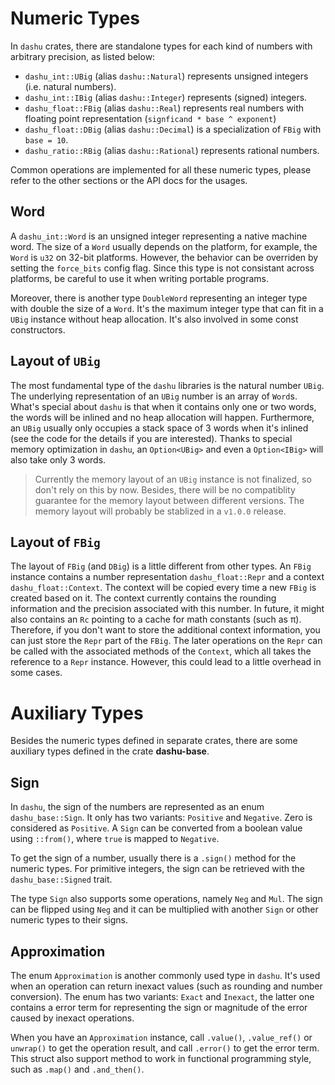 # Numeric Types

In `dashu` crates, there are standalone types for each kind of numbers with arbitrary precision, as listed below:

- `dashu_int::UBig` (alias `dashu::Natural`) represents unsigned integers (i.e. natural numbers).
- `dashu_int::IBig` (alias `dashu::Integer`) represents (signed) integers.
- `dashu_float::FBig` (alias `dashu::Real`) represents real numbers with floating point representation (`signficand * base ^ exponent`)
- `dashu_float::DBig` (alias `dashu::Decimal`) is a specialization of `FBig` with `base = 10`.
- `dashu_ratio::RBig` (alias `dashu::Rational`) represents rational numbers.

Common operations are implemented for all these numeric types, please refer to the other sections or the API docs for the usages.

## Word

A `dashu_int::Word` is an unsigned integer representing a native machine word. The size of a `Word` usually depends on the platform, for example, the `Word` is `u32` on 32-bit platforms. However, the behavior can be overriden by setting the `force_bits` config flag. Since this type is not consistant across platforms, be careful to use it when writing portable programs.

Moreover, there is another type `DoubleWord` representing an integer type with double the size of a `Word`. It's the maximum integer type that can fit in a `UBig` instance without heap allocation. It's also involved in some const constructors.

## Layout of `UBig`

The most fundamental type of the `dashu` libraries is the natural number `UBig`. The underlying representation of an `UBig` number is an array of `Word`s. What's special about `dashu` is that when it contains only one or two words, the words will be inlined and no heap allocation will happen. Furthermore, an `UBig` usually only occupies a stack space of 3 words when it's inlined (see the code for the details if you are interested). Thanks to special memory optimization in `dashu`, an `Option<UBig>` and even a `Option<IBig>` will also take only 3 words.

> Currently the memory layout of an `UBig` instance is not finalized, so don't rely on this by now. Besides, there will be no compatiblity guarantee for the memory layout between different versions. The memory layout will probably be stablized in a `v1.0.0` release.

## Layout of `FBig`

The layout of `FBig` (and `DBig`) is a little different from other types. An `FBig` instance contains a number representation `dashu_float::Repr` and a context `dashu_float::Context`. The context will be copied every time a new `FBig` is created based on it. The context currently contains the rounding information and the precision associated with this number. In future, it might also contains an `Rc` pointing to a cache for math constants (such as π). Therefore, if you don't want to store the additional context information, you can just store the `Repr` part of the `FBig`. The later operations on the `Repr` can be called with the associated methods of the `Context`, which all takes the reference to a `Repr` instance. However, this could lead to a little overhead in some cases.

# Auxiliary Types

Besides the numeric types defined in separate crates, there are some auxiliary types defined in the crate **dashu-base**.

## Sign

In `dashu`, the sign of the numbers are represented as an enum `dashu_base::Sign`. It only has two variants: `Positive` and `Negative`. Zero is considered as `Positive`. A `Sign` can be converted from a boolean value using `::from()`, where `true` is mapped to `Negative`.

To get the sign of a number, usually there is a `.sign()` method for the numeric types. For primitive integers, the sign can be retrieved with the `dashu_base::Signed` trait.

The type `Sign` also supports some operations, namely `Neg` and `Mul`. The sign can be flipped using `Neg` and it can be multiplied with another `Sign` or other numeric types to their signs.

## Approximation

The enum `Approximation` is another commonly used type in `dashu`. It's used when an operation can return inexact values (such as rounding and number conversion). The enum has two variants: `Exact` and `Inexact`, the latter one contains a error term for representing the sign or magnitude of the error caused by inexact operations.

When you have an `Approximation` instance, call `.value()`, `.value_ref()` or `unwrap()` to get the operation result, and call `.error()` to get the error term. This struct also support method to work in functional programming style, such as `.map()` and `.and_then()`.
